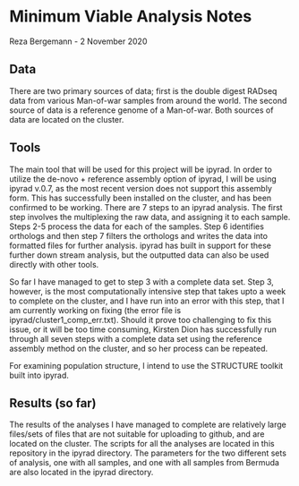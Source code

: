 # Minimum Viable Analysis Notes
Reza Bergemann - 2 November 2020
## Data
There are two primary sources of data; first is the double digest RADseq data from various Man-of-war samples from around the world. 
The second source of data is a reference genome of a Man-of-war. Both sources of data are located on the cluster.

## Tools
The main tool that will be used for this project will be ipyrad. In order to utilize the de-novo + reference assembly option of ipyrad, I will be using ipyrad v.0.7, as the most recent version does not support this assembly form. This has successfully been installed on the cluster, and has been confirmed to be working. There are 7 steps to an ipyrad analysis. The first step involves the multiplexing the raw data, and assigning it to each sample. Steps 2-5 process the data for each of the samples. Step 6 identifies orthologs and then step 7 filters the orthologs and writes the data into formatted files for further analysis. ipyrad has built in support for these further down stream analysis, but the outputted data can also be used directly with other tools. 

So far I have managed to get to step 3 with a complete data set. Step 3, however, is the most computationally intensive step that takes upto a week to complete on the cluster, and I have run into an error with this step, that I am currently working on fixing (the error file is ipyrad/cluster1_comp_err.txt). Should it prove too challenging to fix this issue, or it will be too time consuming, Kirsten Dion has successfully run through all seven steps with a complete data set using the reference assembly method on the cluster, and so her process can be repeated. 

For examining population structure, I intend to use the STRUCTURE toolkit built into ipyrad.

## Results (so far)

The results of the analyses I have managed to complete are relatively large files/sets of files that are not suitable for uploading to github, and are located on the cluster. The scripts for all the analyses are located in this repository in the ipyrad directory. The parameters for the two different sets of analysis, one with all samples, and one with all samples from Bermuda are also located in the ipyrad directory.
